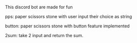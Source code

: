 This discord bot are made for fun

pps: paper scissors stone with user input their choice as string

button: paper scissors stone with button feature implemented

2sum: take 2 input and return the sum.
